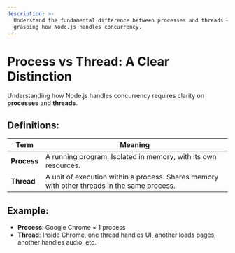 ```yaml
---
description: >-
  Understand the fundamental difference between processes and threads — key to
  grasping how Node.js handles concurrency.
---
```


# Process vs Thread: A Clear Distinction

Understanding how Node.js handles concurrency requires clarity on **processes** and **threads**.

## Definitions:

| Term        | Meaning                                                                                     |
| ----------- | ------------------------------------------------------------------------------------------- |
| **Process** | A running program. Isolated in memory, with its own resources.                              |
| **Thread**  | A unit of execution within a process. Shares memory with other threads in the same process. |

## Example:

* **Process**: Google Chrome = 1 process
* **Thread**: Inside Chrome, one thread handles UI, another loads pages, another handles audio, etc.
